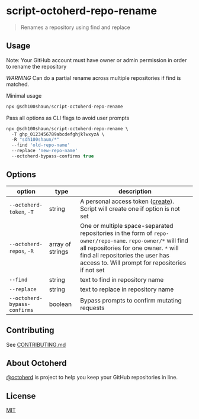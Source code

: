 # script-octoherd-repo-rename


> Renames a repository using find and replace 


## Usage

Note: Your GitHub account must have owner or admin permission in order to rename the repository

*WARNING* Can do a partial rename across multiple repositories if find is matched.

Minimal usage

```js
npx @sdh100shaun/script-octoherd-repo-rename
```

Pass all options as CLI flags to avoid user prompts

```js
npx @sdh100shaun/script-octoherd-repo-rename \
  -T ghp_0123456789abcdefghjklwxyzA \
  -R "sdh100shaun/*"
  --find 'old-repo-name'
  --replace 'new-repo-name'
  --octoherd-bypass-confirms true
```

## Options

| option                       | type             | description                                                                                                                                                                                                                                 |
| ---------------------------- | ---------------- | ------------------------------------------------------------------------------------------------------------------------------------------------------------------------------------------------------------------------------------------- |
| `--octoherd-token`, `-T`     | string           | A personal access token ([create](https://github.com/settings/tokens/new?scopes=repo)). Script will create one if option is not set                                                                                                         |
| `--octoherd-repos`, `-R`     | array of strings | One or multiple space-separated repositories in the form of `repo-owner/repo-name`. `repo-owner/*` will find all repositories for one owner. `*` will find all repositories the user has access to. Will prompt for repositories if not set |
| `--find` |string |  text to find in repository name |
| `--replace` |string |  text to replace in repository name |
| `--octoherd-bypass-confirms` | boolean          | Bypass prompts to confirm mutating requests                                                                                                                                                                                                 |

## Contributing

See [CONTRIBUTING.md](CONTRIBUTING.md)

## About Octoherd

[@octoherd](https://github.com/octoherd/) is project to help you keep your GitHub repositories in line.

## License

[MIT](LICENSE.md)
